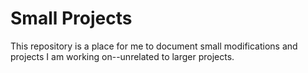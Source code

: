 # Small Projects

This repository is a place for me to document small modifications and projects I am working on--unrelated to larger projects.
